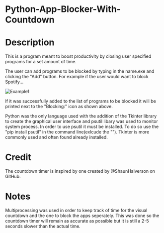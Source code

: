# Python-App-Blocker-With-Countdown
# Description
This is a program meant to boost productivity by closing user specified programs for a set amount of time. 

The user can add programs to be blocked by typing in the name.exe and clicking the "Add" button. For example if the user would want to block Spotify...

![Example1](https://user-images.githubusercontent.com/78455758/150659880-ec32e249-68ff-4c55-b764-d8330f23aba7.PNG)

If it was successfully added to the list of programs to be blocked it will be printed next to the "Blocking:" icon as shown above.





Python was the only language used with the addition of the Tkinter library to create the graphical user interface and psutil libary was used to monitor system process. In order to use psutil it must be installed. To do so use the "pip install psutil" in the command line(exlcude the ""). Tkinter is more commonly used and often found already installed. 

# Credit
The countdown timer is inspired by one created by @ShaunHalverson on GitHub.

# Notes
Multiprocessing was used in order to keep track of time for the visual countdown and the one to block the apps seperately. This was done so the countdown timer will remain as accurate as possible but it is still a 2-5 seconds slower than the actual time. 
